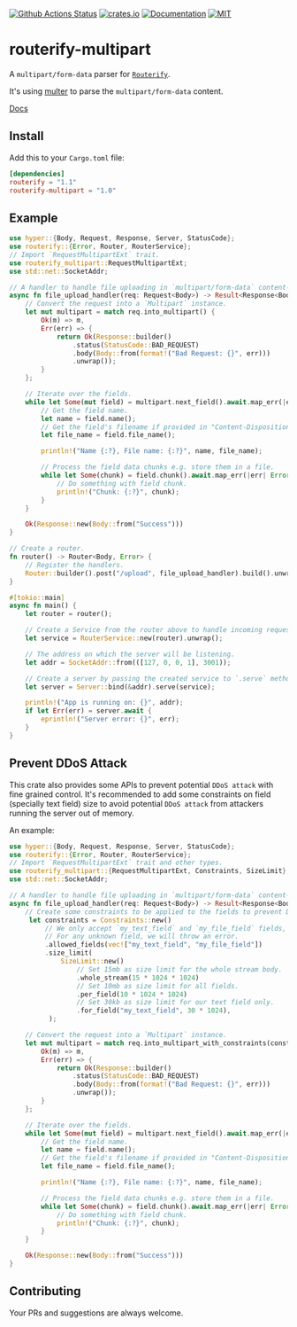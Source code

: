 [![Github Actions Status](https://github.com/routerify/routerify-multipart/workflows/Test/badge.svg)](https://github.com/routerify/routerify-multipart/actions)
[![crates.io](https://img.shields.io/crates/v/routerify-multipart.svg)](https://crates.io/crates/routerify-multipart)
[![Documentation](https://docs.rs/routerify-multipart/badge.svg)](https://docs.rs/routerify-multipart)
[![MIT](https://img.shields.io/crates/l/routerify-multipart.svg)](./LICENSE)

# routerify-multipart

A `multipart/form-data` parser for [`Routerify`](https://github.com/routerify/routerify).

It's using [multer](https://github.com/rousan/multer-rs) to parse the `multipart/form-data` content.

[Docs](https://docs.rs/routerify-multipart)

## Install

Add this to your `Cargo.toml` file:

```toml
[dependencies]
routerify = "1.1"
routerify-multipart = "1.0"
```

## Example

```rust
use hyper::{Body, Request, Response, Server, StatusCode};
use routerify::{Error, Router, RouterService};
// Import `RequestMultipartExt` trait.
use routerify_multipart::RequestMultipartExt;
use std::net::SocketAddr;

// A handler to handle file uploading in `multipart/form-data` content-type.
async fn file_upload_handler(req: Request<Body>) -> Result<Response<Body>, Error> {
    // Convert the request into a `Multipart` instance.
    let mut multipart = match req.into_multipart() {
        Ok(m) => m,
        Err(err) => {
            return Ok(Response::builder()
                .status(StatusCode::BAD_REQUEST)
                .body(Body::from(format!("Bad Request: {}", err)))
                .unwrap());
        }
    };

    // Iterate over the fields.
    while let Some(mut field) = multipart.next_field().await.map_err(|err| Error::wrap(err))? {
        // Get the field name.
        let name = field.name();
        // Get the field's filename if provided in "Content-Disposition" header.
        let file_name = field.file_name();

        println!("Name {:?}, File name: {:?}", name, file_name);

        // Process the field data chunks e.g. store them in a file.
        while let Some(chunk) = field.chunk().await.map_err(|err| Error::wrap(err))? {
            // Do something with field chunk.
            println!("Chunk: {:?}", chunk);
        }
    }

    Ok(Response::new(Body::from("Success")))
}

// Create a router.
fn router() -> Router<Body, Error> {
    // Register the handlers.
    Router::builder().post("/upload", file_upload_handler).build().unwrap()
}

#[tokio::main]
async fn main() {
    let router = router();

    // Create a Service from the router above to handle incoming requests.
    let service = RouterService::new(router).unwrap();

    // The address on which the server will be listening.
    let addr = SocketAddr::from(([127, 0, 0, 1], 3001));

    // Create a server by passing the created service to `.serve` method.
    let server = Server::bind(&addr).serve(service);

    println!("App is running on: {}", addr);
    if let Err(err) = server.await {
        eprintln!("Server error: {}", err);
    }
}
``` 

## Prevent DDoS Attack
This crate also provides some APIs to prevent potential `DDoS attack` with fine grained control. It's recommended to add some constraints
on field (specially text field) size to avoid potential `DDoS attack` from attackers running the server out of memory.

An example:

```rust
use hyper::{Body, Request, Response, Server, StatusCode};
use routerify::{Error, Router, RouterService};
// Import `RequestMultipartExt` trait and other types.
use routerify_multipart::{RequestMultipartExt, Constraints, SizeLimit};
use std::net::SocketAddr;

// A handler to handle file uploading in `multipart/form-data` content-type.
async fn file_upload_handler(req: Request<Body>) -> Result<Response<Body>, Error> {
    // Create some constraints to be applied to the fields to prevent DDoS attack.
     let constraints = Constraints::new()
         // We only accept `my_text_field` and `my_file_field` fields,
         // For any unknown field, we will throw an error.
         .allowed_fields(vec!["my_text_field", "my_file_field"])
         .size_limit(
             SizeLimit::new()
                 // Set 15mb as size limit for the whole stream body.
                 .whole_stream(15 * 1024 * 1024)
                 // Set 10mb as size limit for all fields.
                 .per_field(10 * 1024 * 1024)
                 // Set 30kb as size limit for our text field only.
                 .for_field("my_text_field", 30 * 1024),
          );

    // Convert the request into a `Multipart` instance.
    let mut multipart = match req.into_multipart_with_constraints(constraints) {
        Ok(m) => m,
        Err(err) => {
            return Ok(Response::builder()
                .status(StatusCode::BAD_REQUEST)
                .body(Body::from(format!("Bad Request: {}", err)))
                .unwrap());
        }
    };

    // Iterate over the fields.
    while let Some(mut field) = multipart.next_field().await.map_err(|err| Error::wrap(err))? {
        // Get the field name.
        let name = field.name();
        // Get the field's filename if provided in "Content-Disposition" header.
        let file_name = field.file_name();

        println!("Name {:?}, File name: {:?}", name, file_name);

        // Process the field data chunks e.g. store them in a file.
        while let Some(chunk) = field.chunk().await.map_err(|err| Error::wrap(err))? {
            // Do something with field chunk.
            println!("Chunk: {:?}", chunk);
        }
    }

    Ok(Response::new(Body::from("Success")))
}
```

## Contributing

Your PRs and suggestions are always welcome.
